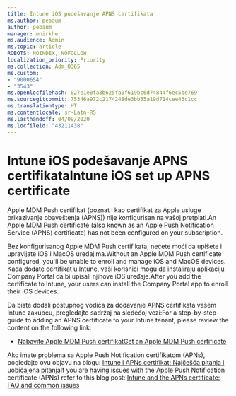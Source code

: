 ```yaml
---
title: Intune iOS podešavanje APNS certifikata
ms.author: pebaum
author: pebaum
manager: mnirkhe
ms.audience: Admin
ms.topic: article
ROBOTS: NOINDEX, NOFOLLOW
localization_priority: Priority
ms.collection: Adm_O365
ms.custom:
- "9000654"
- "3543"
ms.openlocfilehash: 027e1e0fa3b625fa0f619bc6d74844f6ec5be769
ms.sourcegitcommit: 75346a972c2174248de3bb55a19d714cee43c1cc
ms.translationtype: HT
ms.contentlocale: sr-Latn-RS
ms.lasthandoff: 04/09/2020
ms.locfileid: "43211438"
---
```

# <a name="intune-ios-set-up-apns-certificate"></a><span data-ttu-id="fff16-102">Intune iOS podešavanje APNS certifikata</span><span class="sxs-lookup"><span data-stu-id="fff16-102">Intune iOS set up APNS certificate</span></span>

<span data-ttu-id="fff16-103">Apple MDM Push certifikat (poznat i kao certifikat za Apple usluge prikazivanje obaveštenja (APNS)) nije konfigurisan na vašoj pretplati.</span><span class="sxs-lookup"><span data-stu-id="fff16-103">An Apple MDM Push certificate (also known as an Apple Push Notification Service (APNS) certificate) has not been configured on your subscription.</span></span>

<span data-ttu-id="fff16-104">Bez konfigurisanog Apple MDM Push certifikata, nećete moći da upišete i upravljate iOS i MacOS uređajima.</span><span class="sxs-lookup"><span data-stu-id="fff16-104">Without an Apple MDM Push certificate configured, you'll be unable to enroll and manage iOS and MacOS devices.</span></span> <span data-ttu-id="fff16-105">Kada dodate certifikat u Intune, vaši korisnici mogu da instaliraju aplikaciju Company Portal da bi upisali njihove iOS uređaje.</span><span class="sxs-lookup"><span data-stu-id="fff16-105">After you add the certificate to Intune, your users can install the Company Portal app to enroll their iOS devices.</span></span>

<span data-ttu-id="fff16-106">Da biste dodali postupnog vodiča za dodavanje APNS certifikata vašem Intune zakupcu, pregledajte sadržaj na sledećoj vezi:</span><span class="sxs-lookup"><span data-stu-id="fff16-106">For a step-by-step guide to adding an APNS certificate to your Intune tenant, please review the content on the following link:</span></span>

- [<span data-ttu-id="fff16-107">Nabavite Apple MDM Push certifikat</span><span class="sxs-lookup"><span data-stu-id="fff16-107">Get an Apple MDM Push certificate</span></span>](https://docs.microsoft.com/mem/intune/enrollment/apple-mdm-push-certificate-get)

<span data-ttu-id="fff16-108">Ako imate problema sa Apple Push Notification certifikatom (APNs), pogledajte ovu objavu na blogu: [Intune i APNs certifikat: Najčešća pitanja i uobičajena pitanja](https://techcommunity.microsoft.com/t5/Intune-Customer-Success/Intune-and-the-APNs-certificate-FAQ-and-common-issues/ba-p/280121)</span><span class="sxs-lookup"><span data-stu-id="fff16-108">If you are having issues with the Apple Push Notification certificate (APNs) refer to this blog post: [Intune and the APNs certificate: FAQ and common issues](https://techcommunity.microsoft.com/t5/Intune-Customer-Success/Intune-and-the-APNs-certificate-FAQ-and-common-issues/ba-p/280121)</span></span>
